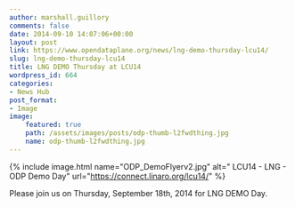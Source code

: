 ```yaml
---
author: marshall.guillory
comments: false
date: 2014-09-10 14:07:06+00:00
layout: post
link: https://www.opendataplane.org/news/lng-demo-thursday-lcu14/
slug: lng-demo-thursday-lcu14
title: LNG DEMO Thursday at LCU14
wordpress_id: 664
categories:
- News Hub
post_format:
- Image
image:
    featured: true
    path: /assets/images/posts/odp-thumb-l2fwdthing.jpg
    name: odp-thumb-l2fwdthing.jpg
---
```

{% include image.html name="ODP_DemoFlyerv2.jpg" alt=" LCU14 - LNG - ODP Demo Day" url="https://connect.linaro.org/lcu14/" %}

Please join us on Thursday, September 18th, 2014 for LNG DEMO Day.
